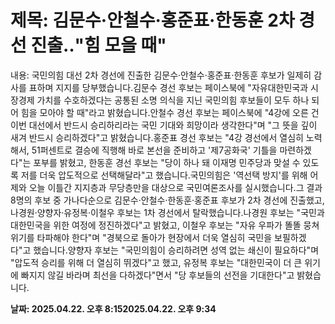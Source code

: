 # **제목: 김문수·안철수·홍준표·한동훈 2차 경선 진출‥"힘 모을 때"**

  내용: 국민의힘 대선 2차 경선에 진출한 김문수·안철수·홍준표·한동훈 후보가 일제히 감사를 표하며 지지를 당부했습니다.김문수 경선 후보는 페이스북에 "자유대한민국과 시장경제 가치를 수호하겠다는 공통된 소명 의식을 지닌 국민의힘 후보들이 모두 하나 되어 힘을 모아야 할 때"라고 밝혔습니다.안철수 경선 후보는 페이스북에 "4강에 오른 건 이번 대선에서 반드시 승리하리라는 국민 기대와 희망이라 생각한다"며 "그 뜻을 깊이 새겨 반드시 승리하겠다"고 밝혔습니다.홍준표 경선 후보는 "4강 경선에서 열심히 노력해서, 51퍼센트로 결승에 직행해 바로 본선을 준비하고 '제7공화국' 기틀을 마련하겠다"는 포부를 밝혔고, 한동훈 경선 후보는 "당이 하나 돼 이재명 민주당과 맞설 수 있도록 저를 더욱 압도적으로 선택해달라"고 했습니다.국민의힘은 '역선택 방지'를 위해 어제와 오늘 이틀간 지지층과 무당층만을 대상으로 국민여론조사를 실시했습니다.그 결과 8명의 후보 중 가나다순으로 김문수·안철수·한동훈·홍준표 후보가 2차 경선에 진출했고, 나경원·양향자·유정복·이철우 후보는 1차 경선에서 탈락했습니다.나경원 후보는 "국민과 대한민국을 위한 여정에 정진하겠다"고 밝혔고, 이철우 후보는 "자유 우파가 똘똘 뭉쳐 위기를 타파해야 한다"며 "경북으로 돌아가 현장에서 더욱 열심히 국민을 보필하겠다"고 했습니다.양향자 후보는 "국민의힘이 승리하려면 성역 없는 쇄신이 필요하다"며 "압도적 승리를 위해 더 열심히 뛰겠다"고 했고, 유정복 후보는 "대한민국이 더 큰 위기에 빠지지 않길 바라며 최선을 다하겠다"면서 "당 후보들의 선전을 기대한다"고 밝혔습니다.

  **날짜: 2025.04.22. 오후 8:152025.04.22. 오후 9:34**